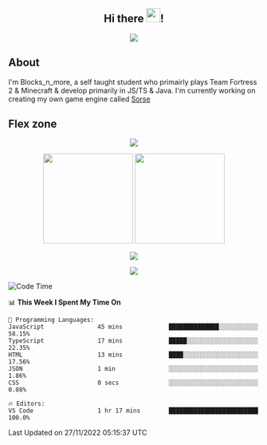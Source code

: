 <h2 align="center">
  Hi there <img src="https://media.giphy.com/media/hvRJCLFzcasrR4ia7z/giphy.gif" width="28">!
</h2>

<p align="center">
  <img src="https://forthebadge.com/images/badges/0-percent-optimized.svg">
</p>

## About
I'm Blocks_n_more, a self taught student who primairly plays Team Fortress 2 & Minecraft & develop primarily in JS/TS & Java. I'm currently working on creating my own game engine called [Sorse](https://github.com/Wave-Studio/sorse2)

## Flex zone
<p align="center">
 <img src="https://github-profile-summary-cards.vercel.app/api/cards/profile-details?username=Blocksnmore&theme=github_dark">
</p>
<p align="center">
 <img height="180em" src="https://github-readme-stats.vercel.app/api?username=Blocksnmore&show_icons=true&theme=dark&hide_border=true">
 <img height="180em" src="https://github-readme-stats.vercel.app/api/top-langs/?username=Blocksnmore&layout=compact&theme=dark&hide_border=true"> 
</p>
<p align="center">
 <img src="https://github-readme-streak-stats.herokuapp.com/?user=Blocksnmore&theme=dark&hide_border=true">
</p>
<p align="center">
 <img src="https://activity-graph.herokuapp.com/graph?username=Blocksnmore&theme=github&hide_border=true"> 
</p>

<!--START_SECTION:waka-->
![Code Time](http://img.shields.io/badge/Code%20Time-431%20hrs%2051%20mins-blue)

📊 **This Week I Spent My Time On** 

```text
💬 Programming Languages: 
JavaScript               45 mins             ██████████████░░░░░░░░░░░   58.15% 
TypeScript               17 mins             █████░░░░░░░░░░░░░░░░░░░░   22.35% 
HTML                     13 mins             ████░░░░░░░░░░░░░░░░░░░░░   17.56% 
JSON                     1 min               ░░░░░░░░░░░░░░░░░░░░░░░░░   1.86% 
CSS                      0 secs              ░░░░░░░░░░░░░░░░░░░░░░░░░   0.08%

🔥 Editors: 
VS Code                  1 hr 17 mins        █████████████████████████   100.0%

```


 Last Updated on 27/11/2022 05:15:37 UTC
<!--END_SECTION:waka-->

